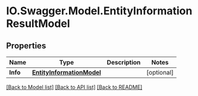 # IO.Swagger.Model.EntityInformationResultModel
## Properties

Name | Type | Description | Notes
------------ | ------------- | ------------- | -------------
**Info** | [**EntityInformationModel**](EntityInformationModel.md) |  | [optional] 

[[Back to Model list]](../README.md#documentation-for-models) [[Back to API list]](../README.md#documentation-for-api-endpoints) [[Back to README]](../README.md)


